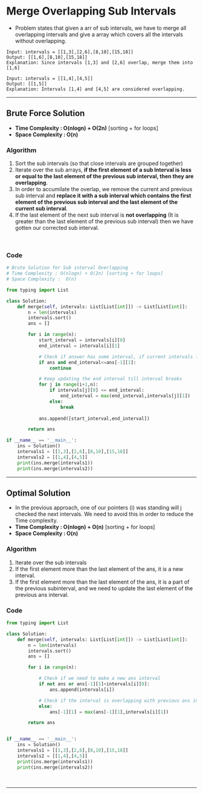 # Merge Overlapping Sub Intervals

- Problem states that given a arr of sub intervals, we have to merge all overlapping intervals and give a array which covers all the intervals without overlapping.

```
Input: intervals = [[1,3],[2,6],[8,10],[15,18]]
Output: [[1,6],[8,10],[15,18]]
Explanation: Since intervals [1,3] and [2,6] overlap, merge them into [1,6]
```
```
Input: intervals = [[1,4],[4,5]]
Output: [[1,5]]
Explanation: Intervals [1,4] and [4,5] are considered overlapping.
```

---

## Brute Force Solution

- **Time Complexity : O(nlogn) + O(2n)** [sorting + for loops]
- **Space Complexity :  O(n)**

### Algorithm 

1. Sort the sub intervals (so that close intervals are grouped together)
2. Iterate over the sub arrays, **if the first element of a sub Interval is less or equal to the last element of the previous sub interval, then they are overlapping**.
3. In order to accumilate the overlap, we remove the current and previous sub interval and **replace it with a sub interval which contains the first element of the previous sub interval and the last element of the current sub interval**.
4. If the last element of the next sub interval is **not overlapping** (It is greater than the last element of the previous sub interval) then we have gotten our corrected sub interval.

<br>

### Code 

```python
# Brute Solution for Sub interval Overlapping 
# Time Complexity : O(nlogn) + O(2n) [sorting + for loops]
# Space Complexity :  O(n)

from typing import List

class Solution:
    def merge(self, intervals: List[List[int]]) -> List[List[int]]:
        n = len(intervals)
        intervals.sort()
        ans = []

        for i in range(n):
            start_interval = intervals[i][0]
            end_interval = intervals[i][1]

            # Check if answer has some interval, if current intervals lies within the previously added interval to the ans, we skip these.
            if ans and end_interval<=ans[-1][1]:
                continue

            # Keep updating the end interval till interval breaks
            for j in range(i+1,n):
                if intervals[j][0] <= end_interval:
                    end_interval = max(end_interval,intervals[j][1])    # Note that sometimes the next intervals can be within the interval, hence we need to check which last element  is greater 
                else:
                    break
            
            ans.append([start_interval,end_interval])

        return ans

if __name__ == '__main__':
    ins = Solution()
    intervals1 = [[1,3],[2,6],[8,10],[15,18]]        
    intervals2 = [[1,4],[4,5]]
    print(ins.merge(intervals1))
    print(ins.merge(intervals2))
```

---

## Optimal Solution 

- In the previous approach, one of our pointers (i) was standing will j checked the next intervals. We need to avoid this in order to reduce the Time complexity.
- **Time Complexity : O(nlogn) + O(n)** [sorting + for loops]
- **Space Complexity :  O(n)**


### Algorithm

1. Iterate over the sub intervals 
2. If the first element more than the last element of the ans, it is a new interval.
3. If the first element more than the last element of the ans, it is a part of the previous subinterval, and we need to update the last element of the previous ans interval.

### Code

```python 
from typing import List

class Solution:
    def merge(self, intervals: List[List[int]]) -> List[List[int]]:
        n = len(intervals)
        intervals.sort()
        ans = []

        for i in range(n):

            # Check if we need to make a new ans interval
            if not ans or ans[-1][1]<intervals[i][0]:
                ans.append(intervals[i])

            # Check if the interval is overlapping with previous ans interval
            else:
                ans[-1][1] = max(ans[-1][1],intervals[i][1])

        return ans


if __name__ == '__main__':
    ins = Solution()
    intervals1 = [[1,3],[2,6],[8,10],[15,18]]        
    intervals2 = [[1,4],[4,5]]
    print(ins.merge(intervals1))
    print(ins.merge(intervals2))
```
<br>

---